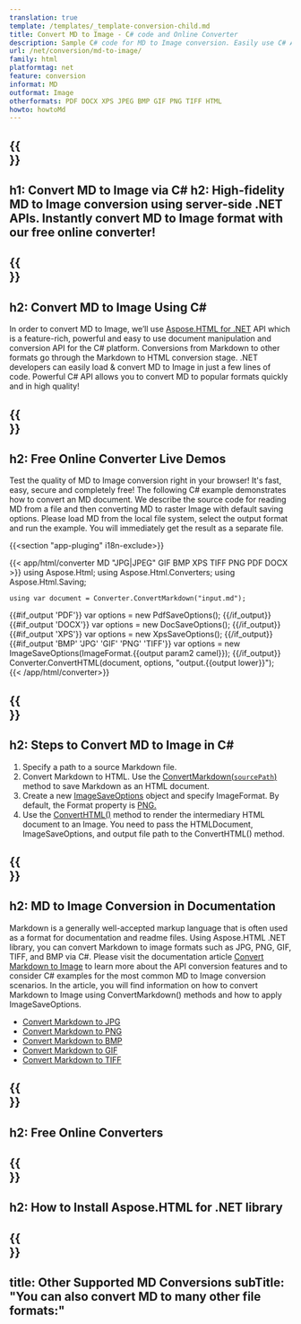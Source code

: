 ```yaml
---
translation: true
template: /templates/_template-conversion-child.md
title: Convert MD to Image - C# code and Online Converter
description: Sample C# code for MD to Image conversion. Easily use C# API within any .NET application. Try online MD to Image Converter for free!
url: /net/conversion/md-to-image/
family: html
platformtag: net
feature: conversion
informat: MD
outformat: Image
otherformats: PDF DOCX XPS JPEG BMP GIF PNG TIFF HTML
howto: howtoMd
---
```


{{<section banner>}}
---
h1: Convert MD to Image via C#
h2: High-fidelity MD to Image conversion using server-side .NET APIs. Instantly convert MD to Image format with our free online converter!
---

{{<section overview>}}
---
h2: Convert MD to Image Using C#
---

In order to convert MD to Image, we’ll use [Aspose.HTML for .NET](https://products.aspose.com/html/{{lang.url-fragment}}net/) API which is a feature-rich, powerful and easy to use document manipulation and conversion API for the C# platform. Conversions from Markdown to other formats go through the Markdown to HTML conversion stage. .NET developers can easily load & convert MD to Image in just a few lines of code. Powerful C# API allows you to convert MD to popular formats quickly and in high quality!

{{<section demos>}}
---
h2: Free Online Converter Live Demos
---

Test the quality of MD to Image conversion right in your browser! It's fast, easy, secure and completely free! The following C# example demonstrates how to convert an MD document. We describe the source code for reading MD from a file and then converting MD to raster Image with default saving options. Please load MD from the local file system, select the output format and run the example. You will immediately get the result as a separate file.

{{<section "app-pluging" i18n-exclude>}}

{{< app/html/converter MD "JPG|JPEG" GIF BMP XPS TIFF PNG PDF DOCX >}}
using Aspose.Html;
using Aspose.Html.Converters;
using Aspose.Html.Saving;

    using var document = Converter.ConvertMarkdown("input.md");
{{#if_output 'PDF'}}
    var options = new PdfSaveOptions();
{{/if_output}}
{{#if_output 'DOCX'}}
    var options = new DocSaveOptions();
{{/if_output}}
{{#if_output 'XPS'}}
    var options = new XpsSaveOptions();
{{/if_output}}
{{#if_output 'BMP' 'JPG' 'GIF' 'PNG' 'TIFF'}}
    var options = new ImageSaveOptions(ImageFormat.{{output param2 camel}});
{{/if_output}}
    Converter.ConvertHTML(document, options, "output.{{output lower}}");   
{{< /app/html/converter>}}


{{<section steps>}}
---
h2: Steps to Convert MD to Image in C#
---

1.  Specify a path to a source Markdown file.
1.  Convert Markdown to HTML. Use the [ConvertMarkdown(`sourcePath`)](https://reference.aspose.com/html/net/aspose.html.converters/converter/convertmarkdown/#convertmarkdown_4) method to save Markdown as an HTML document.
1.  Create a new [ImageSaveOptions](https://reference.aspose.com/html/net/aspose.html.saving/imagesaveoptions/) object and specify ImageFormat. By default, the Format property is [PNG.](https://reference.aspose.com/html/net/aspose.html.rendering.image/imageformat/)
1.  Use the [ConvertHTML()](https://reference.aspose.com/html/net/aspose.html.converters/converter/converthtml/) method to render the intermediary HTML document to an Image. You need to pass the HTMLDocument, ImageSaveOptions, and output file path to the ConvertHTML() method.

{{<section documentation>}}
---
h2: MD to Image Conversion in Documentation
---

Markdown is a generally well-accepted markup language that is often used as a format for documentation and readme files. Using Aspose.HTML .NET library, you can convert Markdown to image formats such as JPG, PNG, GIF, TIFF, and BMP via C#. Please visit the documentation article [Convert Markdown to Image](https://docs.aspose.com/html/net/converting-between-formats/markdown-to-image/) to learn more about the API conversion features and to consider C# examples for the most common MD to Image conversion scenarios. In the article, you will find information on how to convert Markdown to Image using ConvertMarkdown() methods and how to apply ImageSaveOptions.

 - <a href="https://docs.aspose.com/html/net/converting-between-formats/markdown-to-image/#convert-markdown-to-jpg" target="_blank">Convert Markdown to JPG</a>
 - <a href="https://docs.aspose.com/html/net/converting-between-formats/markdown-to-image/#convert-markdown-to-png" target="_blank">Convert Markdown to PNG</a>
 - <a href="https://docs.aspose.com/html/net/converting-between-formats/markdown-to-image/#convert-markdown-to-bmp" target="_blank">Convert Markdown to BMP</a>
 - <a href="https://docs.aspose.com/html/net/converting-between-formats/markdown-to-image/#convert-markdown-to-gif" target="_blank">Convert Markdown to GIF</a>
 - <a href="https://docs.aspose.com/html/net/converting-between-formats/markdown-to-image/#convert-markdown-to-tiff" target="_blank">Convert Markdown to TIFF</a>	

{{<section online-converters>}}
---
h2: Free Online Converters
---

{{<section get-started>}}
---
h2: How to Install Aspose.HTML for .NET library
---

{{<section other-conversions>}}
---
title: Other Supported MD Conversions
subTitle: "You can also convert MD to many other file formats:"
---
